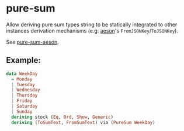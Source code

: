 # pure-sum

Allow deriving pure sum types string to be statically integrated to other
instances derivation mechanisms (e.g. [aeson](https://hackage.haskell.org/package/aeson)'s
`FromJSONKey`/`ToJSONKey`).

See [pure-sum-aeson](https://hackage.haskell.org/package/pure-sum-aeson).

## Example:

```haskell
data WeekDay
  = Monday
  | Tuesday
  | Wednesday
  | Thursday
  | Friday
  | Saturday
  | Sunday
  deriving stock (Eq, Ord, Show, Generic)
  deriving (ToSumText, FromSumText) via (PureSum WeekDay)
```
